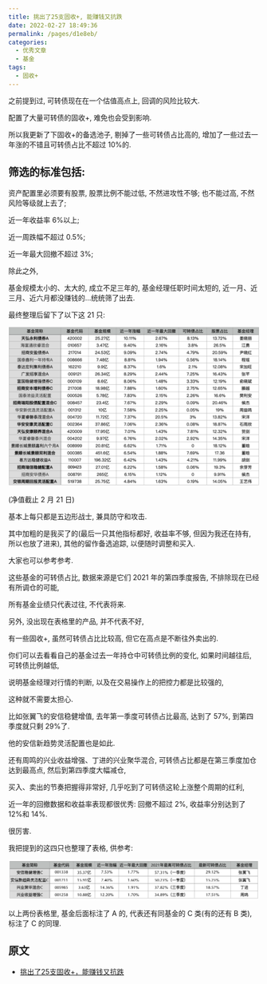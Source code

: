 ```yaml
---
title: 挑出了25支固收+, 能赚钱又抗跌
date: 2022-02-27 18:49:36
permalink: /pages/d1e8eb/
categories:
  - 优秀文章
  - 基金
tags:
  - 固收+
---
```


之前提到过, 可转债现在在一个估值高点上, 回调的风险比较大.

配置了大量可转债的固收+, 难免也会受到影响.

所以我更新了下固收+的备选池子, 剔掉了一些可转债占比高的, 增加了一些过去一年涨的不错且可转债占比不超过 10%的.

## 筛选的标准包括:

资产配置里必须要有股票, 股票比例不能过低, 不然进攻性不够; 也不能过高, 不然风险等级就上去了;

近一年收益率 6%以上;

近一周跌幅不超过 0.5%;

近一年最大回撤不超过 3%;

除此之外,

基金规模太小的、太大的, 成立不足三年的, 基金经理任职时间太短的, 近一月、近三月、近六月都没赚钱的…统统筛了出去.

最终整理后留下了以下这 21 只:

![](../../.vuepress/public/img/article/265.png)

(净值截止 2 月 21 日)

基本上每只都是五边形战士, 兼具防守和攻击.

其中加粗的是我买了的(最后一只其他指标都好, 收益率不够, 但因为我还在持有, 所以也放了进来), 其他的留作备选追踪, 以便随时调整和买入.

大家也可以参考参考.

这些基金的可转债占比, 数据来源是它们 2021 年的第四季度报告, 不排除现在已经有所调仓的可能,

所有基金业绩只代表过往, 不代表将来.

另外, 没出现在表格里的产品, 并不代表不好,

有一些固收+, 虽然可转债占比比较高, 但它在高点是不断往外卖出的.

你们可以去看看自己的基金过去一年持仓中可转债比例的变化, 如果时间越往后, 可转债比例越低,

说明基金经理对行情的判断, 以及在交易操作上的把控力都是比较强的,

这种就不需要太担心.

比如张翼飞的安信稳健增值, 去年第一季度可转债占比最高, 达到了 57%, 到第四季度就只剩 29%了.

他的安信新趋势灵活配置也是如此.

还有周鸣的兴业收益增强、丁进的兴业聚华混合, 可转债占比都是在第三季度加仓达到最高点, 然后到第四季度大幅减仓,

买入、卖出的节奏把握得非常好, 几乎吃到了可转债这轮上涨整个周期的红利,

近一年的回撤数据和收益率表现都很优秀: 回撤不超过 2%, 收益率分别达到了 12%和 14%.

很厉害.

我把提到的这四只也整理了表格, 供参考:

![](../../.vuepress/public/img/article/266.png)

以上两份表格里, 基金后面标注了 A 的, 代表还有同基金的 C 类(有的还有 B 类), 标注了 C 的同理.

## 原文

- [挑出了25支固收+，能赚钱又抗跌](https://mp.weixin.qq.com/s/FTz7QQHTXV_VqoYTEPB0lA)
